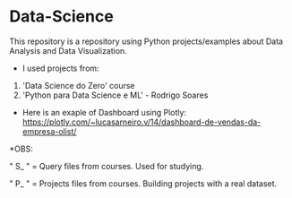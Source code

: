 # Data-Science
This repository is a repository using Python projects/examples about Data Analysis and Data Visualization.
- I used projects from:
1) 'Data Science do Zero' course
2) 'Python para Data Science e ML' - Rodrigo Soares

- Here is an exaple of Dashboard using Plotly:
https://plotly.com/~lucasarneiro.v/14/dashboard-de-vendas-da-empresa-olist/


*OBS: 

" S_ " = Query files from courses. Used for studying.

" P_ " = Projects files from courses. Building projects with a real dataset.
